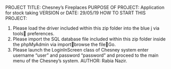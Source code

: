 PROJECT TITLE: Chesney’s Fireplaces
PURPOSE OF PROJECT: Application for stock taking
VERSION or DATE: 29/05/19
HOW TO START THIS PROJECT:
1.	Please load the driver included within this zip folder into the blue j via tools preferences. 
2.	Please import the SQL database file included within this zip folder inside the phpMyAdmin via importbrowse the fileGo.
3.	Please launch the LoginInScreen class of Chesney system enter username “user” and password “password” and proceed to the main menu of the Chesney’s system.
AUTHOR: Rabia Nazir.
